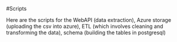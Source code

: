 #Scripts

Here are the scripts for the WebAPI (data extraction), Azure storage (uploading the csv into azure), ETL (which involves cleaning and transforming the data), schema (building the tables in postgresql)
